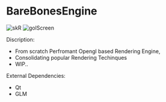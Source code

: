 # BareBonesEngine

![skR](https://user-images.githubusercontent.com/17414730/92680859-98cdae80-f349-11ea-9285-962ebddc7777.png)
![golScreen](https://user-images.githubusercontent.com/17414730/94368652-ee080f00-0102-11eb-8019-3a15c1cb02f5.png)

Discription:
- From scratch Perfromant Opengl based Rendering Engine,
- Consolidating popular Rendering Techinques
- WIP..

External Dependencies:
- Qt
- GLM

